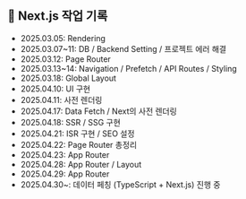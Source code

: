## 📆 Next.js 작업 기록

- 2025.03.05: Rendering  
- 2025.03.07~11: DB / Backend Setting / 프로젝트 에러 해결  
- 2025.03.12: Page Router  
- 2025.03.13~14: Navigation / Prefetch / API Routes / Styling  
- 2025.03.18: Global Layout  
- 2025.04.10: UI 구현  
- 2025.04.11: 사전 렌더링  
- 2025.04.17: Data Fetch / Next의 사전 렌더링  
- 2025.04.18: SSR / SSG 구현  
- 2025.04.21: ISR 구현 / SEO 설정  
- 2025.04.22: Page Router 총정리  
- 2025.04.23: App Router  
- 2025.04.28: App Router / Layout  
- 2025.04.29: App Router  
- 2025.04.30~: 데이터 페칭 (TypeScript + Next.js) 진행 중